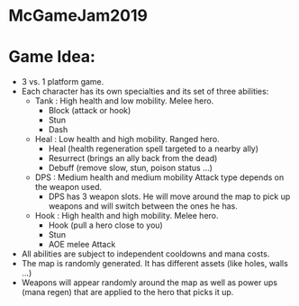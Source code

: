 # McGameJam2019

# Game Idea:

- 3 vs. 1 platform game.
- Each character has its own specialties and its set of three abilities:
    - Tank : High health and low mobility. Melee hero.
        - Block (attack or hook)
        - Stun
        - Dash
    - Heal : Low health and high mobility. Ranged hero.
        - Heal (health regeneration spell targeted to a nearby ally)
        - Resurrect (brings an ally back from the dead)
        - Debuff (remove slow, stun, poison status ...)
    - DPS : Medium health and medium mobility Attack type depends on the weapon used.
        - DPS has 3 weapon slots. He will move around the map to pick up weapons and will switch between the ones he has.
    - Hook : High health and high mobility. Melee hero.
        - Hook (pull a hero close to you)
        - Stun
        - AOE melee Attack
- All abilities are subject to independent cooldowns and mana costs.
- The map is randomly generated. It has different assets (like holes, walls ...)
- Weapons will appear randomly around the map as well as power ups (mana regen) that are applied to the hero that picks it up.
